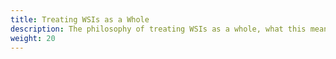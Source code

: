 ```yaml
---
title: Treating WSIs as a Whole
description: The philosophy of treating WSIs as a whole, what this means and why it's important
weight: 20
---
```

